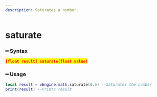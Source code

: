```yaml
---
description: Saturates a number.
---
```


# saturate

### ━ Syntax

<mark style="color:red;">**`[float result] saturate(float value)`**</mark>

### ━ Usage

```lua
local result = vEngine.math.saturate(0.5) --Saturates the number
print(result) --Prints result
```
